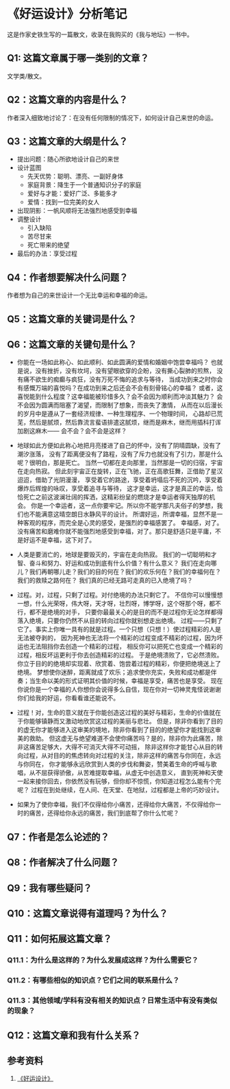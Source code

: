 # 《好运设计》分析笔记

这是作家史铁生写的一篇散文，收录在我购买的《我与地坛》一书中。

## Q1: 这篇文章属于哪一类别的文章？

文学类/散文。

## Q2：这篇文章的内容是什么？

作者深入细致地讨论了：在没有任何限制的情况下，如何设计自己来世的命运。

## Q3：这篇文章的大纲是什么？

- 提出问题：随心所欲地设计自己的来世
- 设计蓝图
  - 先天优势：聪明、漂亮、一副好身体
  - 家庭背景：降生于一个普通知识分子的家庭
  - 爱好与才能：爱好广泛、多能多才
  - 爱情：找到一位完美的女人
- 出现阴影：一帆风顺将无法强烈地感受到幸福
- 调整设计
  - 引入缺陷
  - 苦尽甘来
  - 死亡带来的绝望
- 最后的办法：享受过程

## Q4：作者想要解决什么问题？

作者想为自己的来世设计一个无比幸运和幸福的命运。

## Q5：这篇文章的关键词是什么？

## Q6：这篇文章的关键句是什么？

- 你能在一场如此称心、如此顺利、如此圆满的爱情和婚姻中饱尝幸福吗？
  也就是说，没有挫折，没有坎坷，没有望眼欲穿的企盼，没有撕心裂肺的煎熬，
  没有痛不欲生的痴癫与疯狂，没有万死不悔的追求与等待，
  当成功到来之时你会有感慨万端的喜悦吗？在成功到来之后还会不会有刻骨铭心的幸福？
  或者，这喜悦能到什么程度？这幸福能被珍惜多久？会不会因为顺利而冲淡其魅力？
  会不会因为圆满而阻塞了渴望，而限制了想象，而丧失了激情，
  从而在以后漫长的岁月中是遵从了一套经济规律、一种生理程序、一个物理时间，
  心路却已荒芜，然后是腻烦，然后靠流言蜚语排遣这腻烦，继而是麻木，继而用插科打诨加剧这麻木——
  会不会？会不会是这样？

- 地球如此方便如此称心地把月亮搂进了自己的怀中，没有了阴晴圆缺，没有了潮汐涨落，
  没有了距离便没有了路程，没有了斥力也就没有了引力，那是什么呢？很明白，那是死亡。
  当然一切都在走向那里，当然那是一切的归宿，宇宙在走向热寂。
  但此刻宇宙正在旋转，正在飞驰，正在高歌狂舞，正借助了星汉迢迢，借助了光阴漫漫，
  享受着它的路途，享受着坍塌后不死的沉吟，享受着爆炸后辉煌的咏叹，享受着追寻与等待，
  这才是幸运，这才是真正的幸运，恰恰死亡之前这波澜壮阔的挥洒，这精彩纷呈的燃烧才是幸运者得天独厚的机会。
  你是一个幸运者，这一点你要牢记。所以你不能学那凡夫俗子的梦想，我们也不能满意这晴空朗日水静风平的设计。
  所谓好运，所谓幸福，显然不是一种客观的程序，而完全是心灵的感受，是强烈的幸福感罢了。
  幸福感，对了。没有痛苦和磨难你就不能强烈地感受到幸福，对了。那只是舒适只是平庸，不是好运不是幸福，这下对了。

- 人类是要消亡的，地球是要毁灭的，宇宙在走向热寂。
  我们的一切聪明和才智、奋斗和努力、好运和成功到底有什么价值？有什么意义？
  我们在走向哪儿？我们再朝哪儿走？我们的目的何在？我们的欢乐何在？我们的幸福何在？我们的救赎之路何在？
  我们真的已经无路可走真的已入绝境了吗？

- 过程。对，过程，只剩了过程。对付绝境的办法只剩它了。
  不信你可以慢慢想一想，什么光荣呀，伟大呀，天才呀，壮烈呀，博学呀，这个呀那个呀，都不行，都不是绝境的对手，
  只要你最最关心的是目的而不是过程你无论怎样都得落入绝境，只要你仍然不从目的转向过程你就别想走出绝境。
  过程——只剩了它了。事实上你唯一具有的就是过程。一个只想（只想！）使过程精彩的人是无法被夺剥的，
  因为死神也无法将一个精彩的过程变成不精彩的过程，因为坏运也无法阻挡你去创造一个精彩的过程，
  相反你可以把死亡也变成一个精彩的过程，相反坏运更利于你去创造精彩的过程。
  于是绝境溃败了，它必然溃败。你立于目的的绝境却实现着、欣赏着、饱尝着过程的精彩，你便把绝境送上了绝境。
  梦想使你迷醉，距离就成了欢乐；追求使你充实，失败和成功都是伴奏；当生命以美的形式证明其价值的时候，幸福是享受，痛苦也是享受。
  现在你说你是一个幸福的人你想你会说得多么自信，现在你对一切神灵鬼怪说谢谢你们给我的好运，你看看谁还能说不。

- 过程！对，生命的意义就在于你能创造这过程的美好与精彩，生命的价值就在于你能够镇静而又激动地欣赏这过程的美丽与悲壮。
  但是，除非你看到了目的的虚无你才能够进入这审美的境地，除非你看到了目的的绝望你才能找到这审美的救助。
  但这虚无与绝望难道不会使你痛苦吗？是的，除非你为此痛苦，除非这痛苦足够大，大得不可消灭大得不可动摇，
  除非这样你才能甘心从目的转向过程，从对目的的焦虑转向对过程的关注，除非这样的痛苦与你同在，永远与你同在，
  你才能够永远欣赏到人类的步伐和舞姿，赞美着生命的呼喊与歌唱，从不屈获得骄傲，从苦难提取幸福，从虚无中创造意义，
  直到死神和天使一起来接你回去，你依然没有玩够，但你却不惊慌，你知道过程怎么能有个完呢？
  过程在到处继续，在人间、在天堂、在地狱，过程都是上帝的巧妙设计。

- 如果为了使你幸福，我们不仅得给你小痛苦，还得给你大痛苦，不仅得给你一时的痛苦，还得给你永远的痛苦，我们到底帮了你什么忙呢？
 
## Q7：作者是怎么论述的？

## Q8：作者解决了什么问题？

## Q9：我有哪些疑问？

## Q10：这篇文章说得有道理吗？为什么？

## Q11：如何拓展这篇文章？

### Q11.1：为什么是这样的？为什么发展成这样？为什么需要它？

### Q11.2：有哪些相似的知识点？它们之间的联系是什么？

### Q11.3：其他领域/学科有没有相关的知识点？日常生活中有没有类似的现象？

## Q12：这篇文章和我有什么关系？

## 参考资料

1. [《好运设计》](http://www.dushu369.com/shici/HTML/82253.html)

